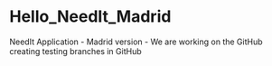 # Hello_NeedIt_Madrid
NeedIt Application - Madrid version  -
We are working on the GitHub creating testing branches in GitHub
